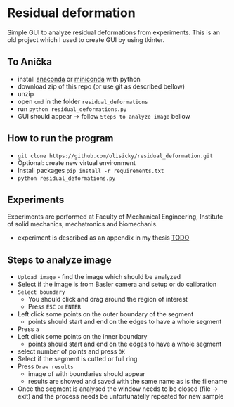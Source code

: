# Residual deformation
Simple GUI to analyze residual deformations from experiments. This is an old project which I used to create GUI by 
using tkinter.

## To Anička
* install [anaconda](https://www.anaconda.com) or [miniconda](https://docs.conda.io/en/latest/miniconda.html) with python
* download zip of this repo (or use git as described bellow)
* unzip
* open `cmd` in the folder `residual_deformations` 
* run `python residual_deformations.py`
* GUI should appear -> follow `Steps to analyze image` bellow
## How to run the program
* `git clone https://github.com/olisicky/residual_deformation.git`
* Optional: create new virtual environment
* Install packages `pip install -r requirements.txt`
* `python residual_deformations.py`

## Experiments
Experiments are performed at Faculty of Mechanical Engineering, Institute of solid mechanics, mechatronics and 
biomechanis.
* experiment is described as an appendix in my thesis [TODO]()

## Steps to analyze image
* `Upload image` - find the image which should be analyzed
* Select if the image is from Basler camera and setup or do calibration
* `Select boundary`
    * You should click and drag around the region of interest
    * Press `ESC` or `ENTER`
* Left click some points on the outer boundary of the segment
    * points should start and end on the edges to have a whole segment
* Press `a`
* Left click some points on the inner boundary
    * points should start and end on the edges to have a whole segment
* select number of points and press `OK`
* Select if the segment is cutted or full ring
* Press `Draw results`
    * image of with boundaries should appear
    * results are showed and saved with the same name as is the filename
* Once the segment is analysed the window needs to be closed (file -> exit) and the process needs be unfortunatelly repeated for new sample
